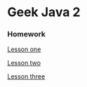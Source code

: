 # Geek Java 2

### Homework

[Lesson one](LessonOne/)

[Lesson two](LessonTwo/)

[Lesson three](LessonThree/)
